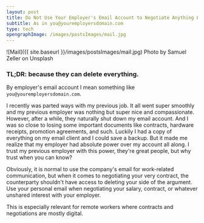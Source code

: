 ```yaml
---
layout: post
title: Do Not Use Your Employer's Email Account to Negotiate Anything Legal
subtitle: As in you@youremployersdomain.com
type: tech
opengraphImage: /images/postsImages/mail.jpg
---
```

![Mail]({{ site.baseurl }}/images/postsImages/mail.jpg)
Photo by Samuel Zeller on Unsplash

### TL;DR: because they can delete everything. 

By employer's email account I mean something like `you@youremployersdomain.com`. 

I recently was parted ways with my previous job. It all went super smoothly and my previous employer was nothing but super nice and compassionate. However, after a while, they naturally shut down my email account. And I was so close to losing some important documents like contracts, hardware receipts, promotion agreements, and such. Luckily I had a copy of everything on my email client and I could save a backup. But it made me realize that my employer had absolute power over my account all along. I trust my previous employer with this power, they're great people, but why trust when you can know?

Obviously, it is normal to use the company's email for work-related communication, but when it comes to negotiating your very contract, the counterparty shouldn't have access to deleting your side of the argument. Use your personal email when negotiating your salary, contract, or whatever unshared interest with your employer. 

This is especially relevant for remote workers where contracts and negotiations are mostly digital. 



